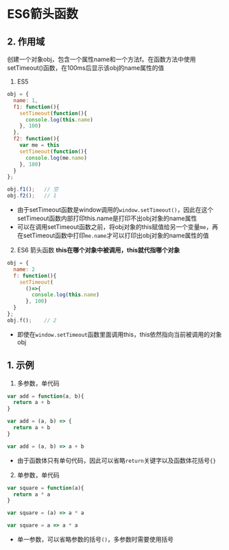 # ES6箭头函数


## 2. 作用域

创建一个对象obj，包含一个属性name和一个方法f。在函数方法中使用setTimeout()函数，在100ms后显示该obj的name属性的值

1. ES5
```javascript
obj = {
  name: 1,
  f1: function(){
    setTimeout(function(){
      console.log(this.name)
    }, 100)
  },
  f2: function(){
    var me = this
    setTimeout(function(){
      console.log(me.name)
    }, 100)
  }
};

obj.f1();   // 空
obj.f2();   // 1
```
- 由于setTimeout函数是window调用的`window.setTimeout()`，因此在这个setTimeout函数内部打印this.name是打印不出obj对象的name属性
- 可以在调用setTimeout函数之前，将obj对象的this赋值给另一个变量`me`，再在setTimeout函数中打印`me.name`才可以打印出obj对象的name属性的值


2. ES6 箭头函数
**this在哪个对象中被调用，this就代指哪个对象**

```javascript
obj = {
  name: 2
  f: function(){
    setTimeout(
      ()=>{
        console.log(this.name)
      }, 100)
  }
};
obj.f();    // 2
```
- 即使在`window.setTimeout`函数里面调用this，this依然指向当前被调用的对象obj




## 1. 示例
1. 多参数，单代码
```javascript
var add = function(a, b){
  return a + b
}
```

```javascript
var add = (a, b) => {
  return a + b
}
```
```javascript
var add = (a, b) => a + b
```
- 由于函数体只有单句代码，因此可以省略`return`关键字以及函数体花括号`{}`

2. 单参数，单代码
```javascript
var square = function(a){
  return a * a
}
```


```javascript
var square = (a) => a * a
```
```javascript
var square = a => a * a
```
- 单一参数，可以省略参数的括号`()`，多参数时需要使用括号






